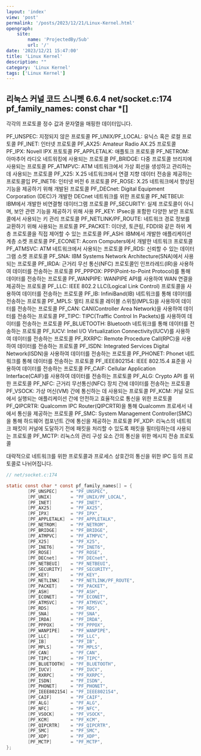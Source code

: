 ```yaml
---
layout: 'index'
view: 'post'
permalink: '/posts/2023/12/21/Linux-Kernel.html'
opengraph:
    site:
        name: 'ProjectedBy/Sub'
        url: '/'
date: '2023/12/21 15:47:00'
title: 'Linux Kernel'
description: ""
category: 'Linux Kernel'
tags: ['Linux Kernel']
---
```


## 리눅스 커널 코드 스니펫 6.6.4 net/socket.c:174 pf_family_names: const char *[]

각각의 프로토콜 정수 값과 문자열을 매핑한 데이터입니다.

PF_UNSPEC: 지정되지 않은 프로토콜
PF_UNIX/PF_LOCAL: 유닉스 혹은 로컬 프로토콜
PF_INET: 인터넷 프로토콜
PF_AX25: Amateur Radio AX.25 프로토콜
PF_IPX: Novell IPX 프토토콜
PF_APPLETALK: 애플토크 프로토콜
PF_NETROM: 아마추어 라디오 네트워킹에 사용되는 프로토콜
PF_BRIDGE: 다중 프로토콜 브리지에 사용되는 프로토콜
PF_ATMPVC: ATM 네트워크에서 가상 회선을 생성하고 관리하는 데 사용되는 프로토콜
PF_X25: X.25 네트워크에서 연결 지향 데이터 전송을 제공하는 프로토콜입
PF_INET6: 인터넷 버전 6 프로토콜
PF_ROSE: X.25 네트워크에서 향상된 기능을 제공하기 위해 개발된 프로토콜
PF_DECnet: Digital Equipment Corporation (DEC)가 개발한 DECnet 네트워크를 위한 프로토콜
PF_NETBEUI: IBM에서 개발한 비연결형 데이터그램 프로토콜
PF_SECURITY: 실제 프로토콜이 아니며, 보안 관련 기능을 제공하기 위해 사용
PF_KEY: IPsec을 포함한 다양한 보안 프로토콜에서 사용되는 키 관리 프로토콜
PF_NETLINK/PF_ROUTE: 네트워크 경로 정보를 교환하기 위해 사용되는 프로토콜
PF_PACKET: 이더넷, 토큰링, FDDI와 같은 하위 계층 프로토콜을 직접 제어할 수 있는 프로토콜
PF_ASH:  IBM에서 개발한 애플리케이션 계층 소켓 프로토콜
PF_ECONET: Acorn Computers에서 개발한 네트워크 프로토콜
PF_ATMSVC: ATM 네트워크에서 사용되는 프로토콜
PF_RDS: 신뢰할 수 있는 데이터그램 소켓 프로토콜
PF_SNA: IBM Systems Network Architecture(SNA)에서 사용되는 프로토콜
PF_IRDA: 근거리 무선 통신(NFC) 프로토콜인 인프라레드(IR)을 사용하여 데이터를 전송하는 프로토콜
PF_PPPOX: PPP(Point-to-Point Protocol)를 통해 데이터를 전송하는 프로토콜
PF_WANPIPE: WANPIPE API를 사용하여 WAN 연결을 제공하는 프로토콜
PF_LLC: IEEE 802.2 LLC(Logical Link Control) 프로토콜을 사용하여 데이터를 전송하는 프로토콜
PF_IB: InfiniBand(IB) 네트워크를 통해 데이터를 전송하는 프로토콜
PF_MPLS: 멀티 프로토콜 레이블 스위칭(MPLS)을 사용하여 데이터를 전송하는 프로토콜
PF_CAN: CAN(Controller Area Network)을 사용하여 데이터를 전송하는 프로토콜
PF_TIPC: TIPC(Traffic Control In Packets)를 사용하여 데이터를 전송하는 프로토콜
PF_BLUETOOTH: Bluetooth 네트워크를 통해 데이터를 전송하는 프로토콜
PF_IUCV: Intel I/O Virtualization Connectivity(IUCV)를 사용하여 데이터를 전송하는 프로토콜
PF_RXRPC: Remote Procedure Call(RPC)을 사용하여 데이터를 전송하는 프로토콜
PF_ISDN: Integrated Services Digital Network(ISDN)을 사용하여 데이터를 전송하는 프로토콜
PF_PHONET: Phonet 네트워크를 통해 데이터를 전송하는 프로토콜
PF_IEEE802154: IEEE 802.15.4 표준을 사용하여 데이터를 전송하는 프로토콜
PF_CAIF: Cellular Application Interface(CAIF)를 사용하여 데이터를 전송하는 프로토콜
PF_ALG: Crypto API 를 위한 프로토콜
PF_NFC: 근거리 무선통신(NFC) 장치 간에 데이터를 전송하는 프로토콜
PF_VSOCK: 가상 머신(VM) 간에 통신하는 데 사용되는 프로토콜
PF_KCM: 커널 모드에서 실행되는 애플리케이션 간에 안전하고 효율적으로 통신을 위한 프로토콜
PF_QIPCRTR: Qualcomm IPC Router(QIPCRTR)을 통해 Qualcomm 프로세서 내에서 통신을 제공하는 프로토콜
PF_SMC: System Management Controller(SMC)을 통해 하드웨어 컴포넌트 간에 통신을 제공하는 프로토콜
PF_XDP: 리눅스의 네트워크 패킷이 커널에 도달하기 전에 패킷을 처리할 수 있도록 패킷을 필터링하는데 사용되는 프로토콜
PF_MCTP: 리눅스의 관리 구성 요소 간의 통신을 위한 메시지 전송 프로토콜

대략적으로 네트워크를 위한 프로토콜과 프로세스 상호간의 통신을 위한 IPC 등의 프로토콜로 나뉘어집니다.

```c
// net/socket.c:174

static const char * const pf_family_names[] = {
        [PF_UNSPEC]     = "PF_UNSPEC",
        [PF_UNIX]       = "PF_UNIX/PF_LOCAL",
        [PF_INET]       = "PF_INET",
        [PF_AX25]       = "PF_AX25",
        [PF_IPX]        = "PF_IPX",
        [PF_APPLETALK]  = "PF_APPLETALK",
        [PF_NETROM]     = "PF_NETROM",
        [PF_BRIDGE]     = "PF_BRIDGE",
        [PF_ATMPVC]     = "PF_ATMPVC",
        [PF_X25]        = "PF_X25",
        [PF_INET6]      = "PF_INET6",
        [PF_ROSE]       = "PF_ROSE",
        [PF_DECnet]     = "PF_DECnet",
        [PF_NETBEUI]    = "PF_NETBEUI",
        [PF_SECURITY]   = "PF_SECURITY",
        [PF_KEY]        = "PF_KEY",
        [PF_NETLINK]    = "PF_NETLINK/PF_ROUTE",
        [PF_PACKET]     = "PF_PACKET",
        [PF_ASH]        = "PF_ASH",
        [PF_ECONET]     = "PF_ECONET",
        [PF_ATMSVC]     = "PF_ATMSVC",
        [PF_RDS]        = "PF_RDS",
        [PF_SNA]        = "PF_SNA",
        [PF_IRDA]       = "PF_IRDA",
        [PF_PPPOX]      = "PF_PPPOX",
        [PF_WANPIPE]    = "PF_WANPIPE",
        [PF_LLC]        = "PF_LLC",
        [PF_IB]         = "PF_IB",
        [PF_MPLS]       = "PF_MPLS",
        [PF_CAN]        = "PF_CAN",
        [PF_TIPC]       = "PF_TIPC",
        [PF_BLUETOOTH]  = "PF_BLUETOOTH",
        [PF_IUCV]       = "PF_IUCV",
        [PF_RXRPC]      = "PF_RXRPC",
        [PF_ISDN]       = "PF_ISDN",
        [PF_PHONET]     = "PF_PHONET",
        [PF_IEEE802154] = "PF_IEEE802154",
        [PF_CAIF]       = "PF_CAIF",
        [PF_ALG]        = "PF_ALG",
        [PF_NFC]        = "PF_NFC",
        [PF_VSOCK]      = "PF_VSOCK",
        [PF_KCM]        = "PF_KCM",
        [PF_QIPCRTR]    = "PF_QIPCRTR",
        [PF_SMC]        = "PF_SMC",
        [PF_XDP]        = "PF_XDP",
        [PF_MCTP]       = "PF_MCTP",
};
```